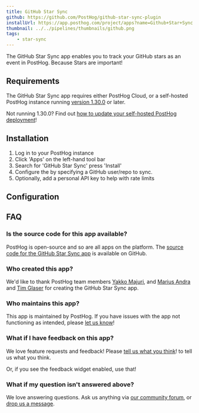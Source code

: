 ```yaml
---
title: GitHub Star Sync
github: https://github.com/PostHog/github-star-sync-plugin
installUrl: https://app.posthog.com/project/apps?name=Github+Star+Sync
thumbnail: ../../pipelines/thumbnails/github.png
tags:
    - star-sync
---
```


The GitHub Star Sync app enables you to track your GitHub stars as an event in PostHog. Because Stars are important!

## Requirements

The GitHub Star Sync app requires either PostHog Cloud, or a self-hosted PostHog instance running [version 1.30.0](https://posthog.com/blog/the-posthog-array-1-30-0) or later.

Not running 1.30.0? Find out [how to update your self-hosted PostHog deployment](https://posthog.com/docs/runbook/upgrading-posthog)!

## Installation

1. Log in to your PostHog instance
2. Click 'Apps' on the left-hand tool bar
3. Search for 'GitHub Star Sync' press 'Install'
4. Configure the by specifying a GitHub user/repo to sync.
5. Optionally, add a personal API key to help with rate limits

## Configuration

<AppParameters />

## FAQ

### Is the source code for this app available?

PostHog is open-source and so are all apps on the platform. The [source code for the GitHub Star Sync app](https://github.com/PostHog/github-star-sync-plugin) is available on GitHub.

### Who created this app?

We'd like to thank PostHog team members [Yakko Majuri](https://github.com/yakkomajuri), and [Marius Andra](https://github.com/mariusandra) and [Tim Glaser](https://github.com/timgl) for creating the GitHub Star Sync app.

### Who maintains this app?

This app is maintained by PostHog. If you have issues with the app not functioning as intended, please [let us know](http://app.posthog.com/home#supportModal)!

### What if I have feedback on this app?

We love feature requests and feedback! Please [tell us what you think](http://app.posthog.com/home#supportModal)! to tell us what you think.

Or, if you see the feedback widget enabled, use that!

### What if my question isn't answered above?

We love answering questions. Ask us anything via [our community forum](/questions), or [drop us a message](http://app.posthog.com/home#supportModal). 